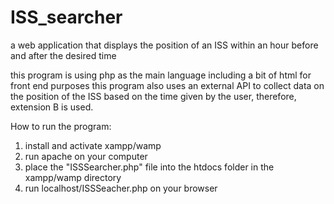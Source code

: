 # ISS_searcher
a web application that displays the position of an ISS within an hour before and after the desired time

this program is using php as the main language including a bit of html for front end purposes
this program also uses an external API to collect data on the position of the ISS based on the time given by the user, therefore, extension B is used.

How to run the program:
1. install and activate xampp/wamp
2. run apache on your computer
3. place the "ISSSearcher.php" file into the htdocs folder in the xampp/wamp directory
4. run localhost/ISSSeacher.php on your browser
